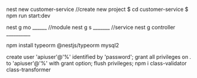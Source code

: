 
nest new customer-service //create new project
$ cd customer-service
$ npm run start:dev

nest g mo ______ //module
nest g s _______ //service
nest g controller __________

npm install typeorm @nestjs/typeorm mysql2


create user 'apiuser'@'%' identified by 'password';
grant all privileges on *.* to 'apiuser'@'%' with grant option;
flush privileges;
 npm i class-validator class-transformer